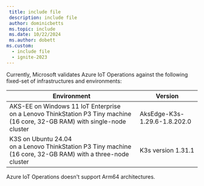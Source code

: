 ```yaml
---
 title: include file
 description: include file
 author: dominicbetts
 ms.topic: include
 ms.date: 10/22/2024
 ms.author: dobett
ms.custom:
  - include file
  - ignite-2023
---
```


Currently, Microsoft validates Azure IoT Operations against the following fixed-set of infrastructures and environments:

| Environment | Version |
| ----------- | ------- |
| AKS-EE on Windows 11 IoT Enterprise <br> on a Lenovo ThinkStation P3 Tiny machine (16 core, 32-GB RAM) with single-node cluster | AksEdge-K3s-1.29.6-1.8.202.0 |
| K3S on Ubuntu 24.04 <br> on a Lenovo ThinkStation P3 Tiny machine (16 core, 32-GB RAM) with a three-node cluster | K3s version 1.31.1 |

Azure IoT Operations doesn't support Arm64 architectures.
